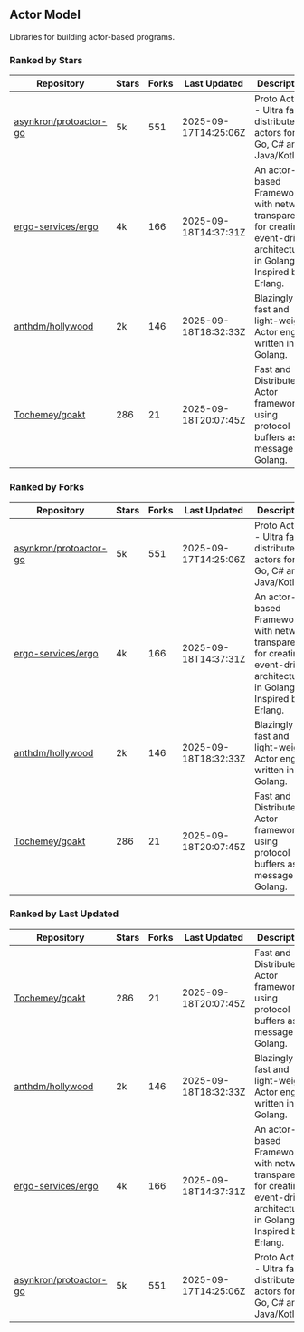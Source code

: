 ## Actor Model

Libraries for building actor-based programs.

### Ranked by Stars

| Repository | Stars | Forks | Last Updated | Description | 
|------------|-------|-------|--------------|-------------|
| [asynkron/protoactor-go](https://github.com/asynkron/protoactor-go) | 5k | 551 | 2025-09-17T14:25:06Z |  Proto Actor - Ultra fast distributed actors for Go, C# and Java/Kotlin. |
| [ergo-services/ergo](https://github.com/ergo-services/ergo) | 4k | 166 | 2025-09-18T14:37:31Z |  An actor-based Framework with network transparency for creating event-driven architecture in Golang. Inspired by Erlang. |
| [anthdm/hollywood](https://github.com/anthdm/hollywood) | 2k | 146 | 2025-09-18T18:32:33Z |  Blazingly fast and light-weight Actor engine written in Golang. |
| [Tochemey/goakt](https://github.com/Tochemey/goakt) | 286 | 21 | 2025-09-18T20:07:45Z |  Fast and Distributed Actor framework using protocol buffers as message for Golang. |

### Ranked by Forks

| Repository | Stars | Forks | Last Updated | Description | 
|------------|-------|-------|--------------|-------------|
| [asynkron/protoactor-go](https://github.com/asynkron/protoactor-go) | 5k | 551 | 2025-09-17T14:25:06Z |  Proto Actor - Ultra fast distributed actors for Go, C# and Java/Kotlin. |
| [ergo-services/ergo](https://github.com/ergo-services/ergo) | 4k | 166 | 2025-09-18T14:37:31Z |  An actor-based Framework with network transparency for creating event-driven architecture in Golang. Inspired by Erlang. |
| [anthdm/hollywood](https://github.com/anthdm/hollywood) | 2k | 146 | 2025-09-18T18:32:33Z |  Blazingly fast and light-weight Actor engine written in Golang. |
| [Tochemey/goakt](https://github.com/Tochemey/goakt) | 286 | 21 | 2025-09-18T20:07:45Z |  Fast and Distributed Actor framework using protocol buffers as message for Golang. |

### Ranked by Last Updated

| Repository | Stars | Forks | Last Updated | Description | 
|------------|-------|-------|--------------|-------------|
| [Tochemey/goakt](https://github.com/Tochemey/goakt) | 286 | 21 | 2025-09-18T20:07:45Z |  Fast and Distributed Actor framework using protocol buffers as message for Golang. |
| [anthdm/hollywood](https://github.com/anthdm/hollywood) | 2k | 146 | 2025-09-18T18:32:33Z |  Blazingly fast and light-weight Actor engine written in Golang. |
| [ergo-services/ergo](https://github.com/ergo-services/ergo) | 4k | 166 | 2025-09-18T14:37:31Z |  An actor-based Framework with network transparency for creating event-driven architecture in Golang. Inspired by Erlang. |
| [asynkron/protoactor-go](https://github.com/asynkron/protoactor-go) | 5k | 551 | 2025-09-17T14:25:06Z |  Proto Actor - Ultra fast distributed actors for Go, C# and Java/Kotlin. |

